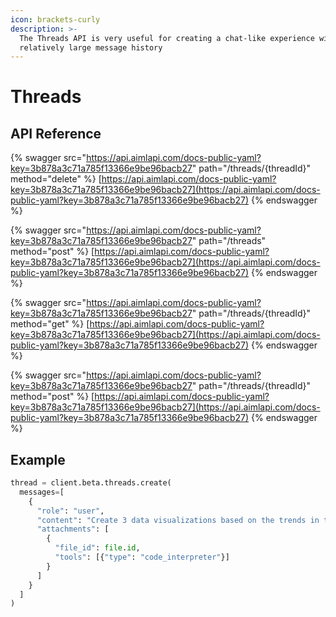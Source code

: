 ```yaml
---
icon: brackets-curly
description: >-
  The Threads API is very useful for creating a chat-like experience with a
  relatively large message history
---
```


# Threads

## API Reference

{% swagger src="https://api.aimlapi.com/docs-public-yaml?key=3b878a3c71a785f13366e9be96bacb27" path="/threads/{threadId}" method="delete" %}
[https://api.aimlapi.com/docs-public-yaml?key=3b878a3c71a785f13366e9be96bacb27](https://api.aimlapi.com/docs-public-yaml?key=3b878a3c71a785f13366e9be96bacb27)
{% endswagger %}

{% swagger src="https://api.aimlapi.com/docs-public-yaml?key=3b878a3c71a785f13366e9be96bacb27" path="/threads" method="post" %}
[https://api.aimlapi.com/docs-public-yaml?key=3b878a3c71a785f13366e9be96bacb27](https://api.aimlapi.com/docs-public-yaml?key=3b878a3c71a785f13366e9be96bacb27)
{% endswagger %}

{% swagger src="https://api.aimlapi.com/docs-public-yaml?key=3b878a3c71a785f13366e9be96bacb27" path="/threads/{threadId}" method="get" %}
[https://api.aimlapi.com/docs-public-yaml?key=3b878a3c71a785f13366e9be96bacb27](https://api.aimlapi.com/docs-public-yaml?key=3b878a3c71a785f13366e9be96bacb27)
{% endswagger %}

{% swagger src="https://api.aimlapi.com/docs-public-yaml?key=3b878a3c71a785f13366e9be96bacb27" path="/threads/{threadId}" method="post" %}
[https://api.aimlapi.com/docs-public-yaml?key=3b878a3c71a785f13366e9be96bacb27](https://api.aimlapi.com/docs-public-yaml?key=3b878a3c71a785f13366e9be96bacb27)
{% endswagger %}

## Example

```python
thread = client.beta.threads.create(
  messages=[
    {
      "role": "user",
      "content": "Create 3 data visualizations based on the trends in this file.",
      "attachments": [
        {
          "file_id": file.id,
          "tools": [{"type": "code_interpreter"}]
        }
      ]
    }
  ]
)        
```
